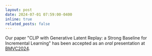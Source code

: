 ```yaml
---
layout: post
date: 2024-07-01 07:59:00-0400
inline: true
related_posts: false
---
```


Our paper "CLIP with Generative Latent Replay: a Strong Baseline for Incremental Learning" has been accepted as an *oral* presentation at [BMVC2024](https://bmvc2024.org/).
